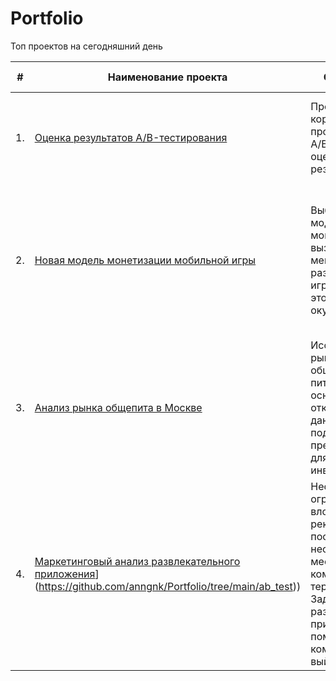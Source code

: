 # Portfolio
Топ проектов на сегодняшний день 

| #    | Наименование проекта                | Описание                                                     | Ключевые слова проекта                                                        |
| ---- | ------------------------------------------------------------ | ------------------------------------------------------------ | ------------------------------------------------------------ |
| 1.   | [Оценка результатов A/B-тестирования](https://github.com/anngnk/Portfolio/tree/main/ab_test) | Проверить корректность проведения A/B теста и оценить его результаты | обработка данных, воронка конверсии, статистический тест, критерий Стьюдента      |
| 2.   | [Новая модель монетизации мобильной игры](https://github.com/anngnk/Portfolio/tree/main/game_monetisation) | Выбор новой модели монетизации, вызывающей меньшее раздражение у игроков, при этом все еще окупающейся | обработка данных, визуализация данных, создание презентаций, создание дэшборда,  p-value, рекомендации на основе исследования |
| 3.   | [Анализ рынка общепита в Москве](https://github.com/anngnk/Portfolio/tree/main/geo_metric) | Исследование рынка общественного питания на основе открытых данных, подготовка презентации для инвесторов             | обработка данных, визуализация данных, создание презентаций |
| 4.   | [Маркетинговый анализ развлекательного приложения]([https://github.com/aq2003/Portfolio/tree/main/marketing)](https://github.com/anngnk/Portfolio/tree/main/ab_test)) |  Несмотря на огромные вложения в рекламу, последние несколько месяцев компания терпит убытки. Задача — разобраться в причинах и помочь компании выйти в плюс.             | обработка данных, статистический тест, LTV, CAC, когортный анализ |
